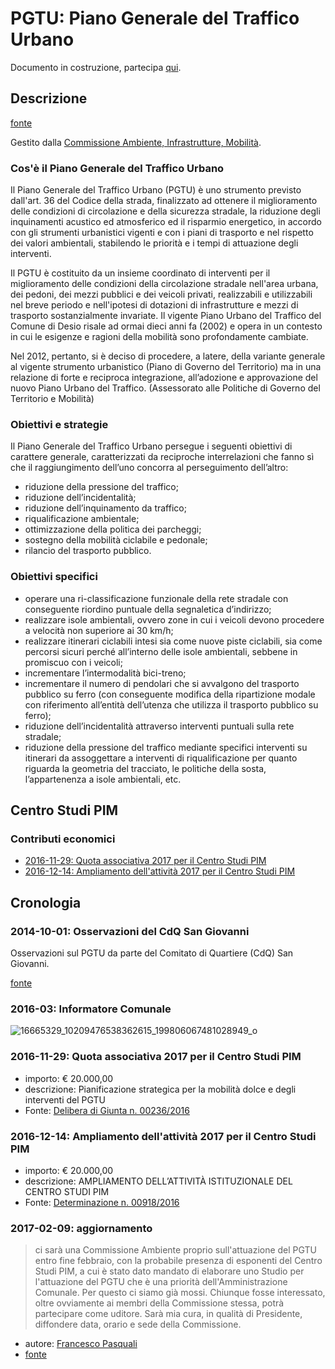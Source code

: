 # PGTU: Piano Generale del Traffico Urbano

Documento in costruzione, partecipa [qui](https://github.com/open-comune/conosci-desio/issues/9).

## Descrizione

[fonte](http://www.comune.desio.mb.it/servizi/menu/dinamica.aspx?idArea=16625&idCat=31314&ID=31314&TipoElemento=categoria)

Gestito dalla [Commissione Ambiente, Infrastrutture, Mobilità](/data/commissioni-consiliari/ambiente-infrastrutture-mobilita.md).

### Cos'è il Piano Generale del Traffico Urbano

Il Piano Generale del Traffico Urbano (PGTU) è uno strumento previsto dall'art. 36 del Codice della strada, finalizzato ad ottenere il miglioramento delle condizioni di circolazione e della sicurezza stradale, la riduzione degli inquinamenti acustico ed atmosferico ed il risparmio energetico, in accordo con gli strumenti urbanistici vigenti e con i piani di trasporto e nel rispetto dei valori ambientali, stabilendo le priorità e i tempi di attuazione degli interventi.

Il PGTU è costituito da un insieme coordinato di interventi per il miglioramento delle condizioni della circolazione stradale nell'area urbana, dei pedoni, dei mezzi pubblici e dei veicoli privati, realizzabili e utilizzabili nel breve periodo e nell'ipotesi di dotazioni di infrastrutture e mezzi di trasporto sostanzialmente invariate.
Il vigente Piano Urbano del Traffico del Comune di Desio risale ad ormai dieci anni fa (2002) e opera in un contesto in cui le esigenze e ragioni della mobilità sono profondamente cambiate.

Nel 2012, pertanto, si è deciso di procedere, a latere, della variante generale al vigente strumento urbanistico (Piano di Governo del Territorio) ma in una relazione di forte e reciproca integrazione, all’adozione e approvazione del nuovo Piano Urbano del Traffico.
(Assessorato alle Politiche di Governo del Territorio e Mobilità)

### Obiettivi e strategie
 
Il Piano Generale del Traffico Urbano persegue i seguenti obiettivi di carattere generale, caratterizzati da reciproche interrelazioni che fanno sì che il raggiungimento dell’uno concorra al perseguimento dell’altro:

- riduzione della pressione del traffico;
- riduzione dell’incidentalità;
- riduzione dell’inquinamento da traffico;
- riqualificazione ambientale;
- ottimizzazione della politica dei parcheggi;
- sostegno della mobilità ciclabile e pedonale;
- rilancio del trasporto pubblico.

### Obiettivi specifici
 
- operare una ri-classificazione funzionale della rete stradale con conseguente riordino puntuale della segnaletica d’indirizzo;
- realizzare isole ambientali, ovvero zone in cui i veicoli devono procedere a velocità non superiore ai 30 km/h;
- realizzare itinerari ciclabili intesi sia come nuove piste ciclabili, sia come percorsi sicuri perché all’interno delle isole ambientali, sebbene in promiscuo con i veicoli;
- incrementare l’intermodalità bici-treno;
- incrementare il numero di pendolari che si avvalgono del trasporto pubblico su ferro (con conseguente modifica della ripartizione modale con riferimento all’entità dell’utenza che utilizza il trasporto pubblico su ferro);
- riduzione dell’incidentalità attraverso interventi puntuali sulla rete stradale;
- riduzione della pressione del traffico mediante specifici interventi su itinerari da assoggettare a interventi di riqualificazione per quanto riguarda la geometria del tracciato, le politiche della sosta, l’appartenenza a isole ambientali, etc.

## Centro Studi PIM

### Contributi economici

- [2016-11-29: Quota associativa 2017 per il Centro Studi PIM](https://github.com/open-comune/conosci-desio/blob/master/data/PGTU.md#2016-11-29-quota-associativa-2017-per-il-centro-studi-pim)
- [2016-12-14: Ampliamento dell'attività 2017 per il Centro Studi PIM](https://github.com/open-comune/conosci-desio/blob/master/data/PGTU.md#2016-12-14-ampliamento-dellattività-2017-per-il-centro-studi-pim)

## Cronologia

### 2014-10-01: Osservazioni del CdQ San Giovanni

Osservazioni sul PGTU da parte del Comitato di Quartiere (CdQ) San Giovanni.

[fonte](http://blog.libero.it/sangiovannidesio/12972279.html)

### 2016-03: Informatore Comunale

![16665329_10209476538362615_199806067481028949_o](https://cloud.githubusercontent.com/assets/21038/22793164/54e7a20a-eeef-11e6-9f6d-75151e9d3924.jpg)

### 2016-11-29: Quota associativa 2017 per il Centro Studi PIM

- importo: € 20.000,00
- descrizione: Pianificazione strategica per la mobilità dolce e degli interventi del PGTU
- Fonte: [Delibera di Giunta n. 00236/2016](http://desio.trasparenza-valutazione-merito.it/web/albo/storico-atti?p_p_id=jcitygovalbopubblicazioni_WAR_jcitygovalbiportlet&p_p_lifecycle=2&p_p_state=normal&p_p_mode=view&p_p_resource_id=downloadAllegato&p_p_cacheability=cacheLevelPage&p_p_col_id=column-1&p_p_col_count=1&_jcitygovalbopubblicazioni_WAR_jcitygovalbiportlet_id=1398060148&_jcitygovalbopubblicazioni_WAR_jcitygovalbiportlet_action=mostraDettaglio&_jcitygovalbopubblicazioni_WAR_jcitygovalbiportlet_fromAction=recuperaDettaglio)

### 2016-12-14: Ampliamento dell'attività 2017 per il Centro Studi PIM

- importo: € 20.000,00
- descrizione: AMPLIAMENTO DELL’ATTIVITÀ ISTITUZIONALE DEL CENTRO STUDI PIM
- Fonte: [Determinazione n. 00918/2016](http://desio.trasparenza-valutazione-merito.it/web/albo/storico-atti?p_p_id=jcitygovalbopubblicazioni_WAR_jcitygovalbiportlet&p_p_lifecycle=2&p_p_state=normal&p_p_mode=view&p_p_resource_id=downloadAllegato&p_p_cacheability=cacheLevelPage&p_p_col_id=column-1&p_p_col_count=1&_jcitygovalbopubblicazioni_WAR_jcitygovalbiportlet_id=1400198360&_jcitygovalbopubblicazioni_WAR_jcitygovalbiportlet_action=mostraDettaglio&_jcitygovalbopubblicazioni_WAR_jcitygovalbiportlet_fromAction=recuperaDettaglio)

### 2017-02-09: aggiornamento

> ci sarà una Commissione Ambiente proprio sull'attuazione del PGTU entro fine febbraio, con la probabile presenza di esponenti del Centro Studi PIM, a cui è stato dato mandato di elaborare uno Studio per l'attuazione del PGTU che è una priorità dell'Amministrazione Comunale. Per questo ci siamo già mossi. Chiunque fosse interessato, oltre ovviamente ai membri della Commissione stessa, potrà partecipare come uditore. Sarà mia cura, in qualità di Presidente, diffondere data, orario e sede della Commissione.

- autore: [Francesco Pasquali](/data/persone/francesco-pasquali.md)
- [fonte](https://www.facebook.com/groups/823777737638221/permalink/1714573675225285/?comment_id=1714649241884395&comment_tracking=%7B%22tn%22%3A%22R9%22%7D)
